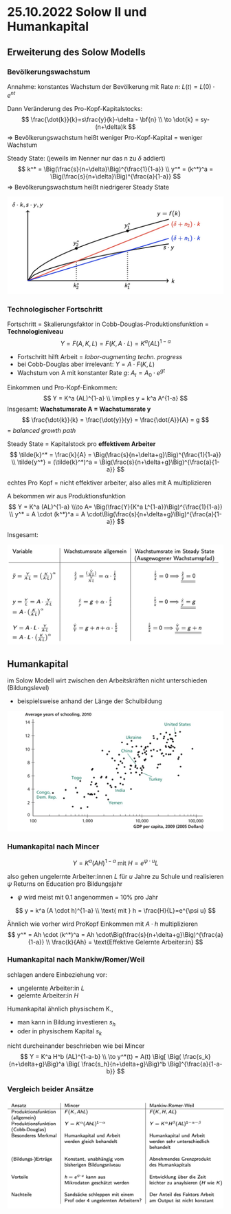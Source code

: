 # 25.10.2022 Solow II und Humankapital



## Erweiterung des Solow Modells

### Bevölkerungswachstum

Annahme: konstantes Wachstum der Bevölkerung mit Rate *n*: $L(t) = L(0) \cdot e^{nt}$

Dann Veränderung des Pro-Kopf-Kapitalstocks:
$$
\frac{\dot{k}}{k}=s\frac{y}{k}-\delta - \bf{n} \\
\to \dot{k} = sy-(n+\delta)k
$$
=> Bevölkerungswachstum heißt weniger Pro-Kopf-Kapital = weniger Wachstum

Steady State: (jeweils im Nenner nur das n zu $\delta$ addiert)
$$
k^* = \Big(\frac{s}{n+\delta}\Big)^{\frac{1}{1-a}} \\
y^* = (k^*)^a = \Big(\frac{s}{n+\delta}\Big)^{\frac{a}{1-a}}
$$
=> Bevölkerungswachstum heißt niedrigerer Steady State

![2022-10-25_09-58-09](../images/2022-10-25_09-58-09.jpg)

### Technologischer Fortschritt

Fortschritt = Skalierungsfaktor in Cobb-Douglas-Produktionsfunktion = **Technologieniveau**
$$
Y = F(A,K,L) = F(K,A\cdot L) = K^a (AL)^{1-a}
$$

- Fortschritt hilft Arbeit = *labor-augmenting techn. progress*
- bei Cobb-Douglas aber irrelevant: $Y = A \cdot F(K,L)$
- Wachstum von A mit konstanter Rate *g*: $A_t = A_0 \cdot e^{gt}$

Einkommen und Pro-Kopf-Einkommen:
$$
Y = K^a (AL)^{1-a} \\
\implies y = k^a A^{1-a}
$$
Insgesamt: **Wachstumsrate A = Wachstumsrate y**
$$
\frac{\dot{k}}{k} = \frac{\dot{y}}{y} = \frac{\dot{A}}{A} = g
$$
= *balanced growth path*

Steady State = Kapitalstock pro **effektivem Arbeiter**
$$
\tilde{k}^* = \frac{k}{A} = \Big(\frac{s}{n+\delta+g}\Big)^{\frac{1}{1-a}} \\
\tilde{y^*} = (\tilde{k}^*)^a = \Big(\frac{s}{n+\delta+g}\Big)^{\frac{a}{1-a}}
$$

echtes Pro Kopf = nicht effektiver arbeiter, also alles mit A multiplizieren

A bekommen wir aus Produktionsfunktion
$$
Y = K^a (AL)^{1-a} \\\to A= \Big(\frac{Y}{K^a L^{1-a}}\Big)^{\frac{1}{1-a}} \\
y^* = A \cdot (k^*)^a = A \cdot\Big(\frac{s}{n+\delta+g}\Big)^{\frac{a}{1-a}}
$$


Insgesamt: 

![2022-10-25_10-37-57](../images/2022-10-25_10-37-57.jpg)



## Humankapital

im Solow Modell wirt zwischen den Arbeitskräften nicht unterschieden (Bildungslevel)

- beispielsweise anhand der Länge der Schulbildung

![2022-10-25_11-26-27](../images/2022-10-25_11-26-27.jpg)

### Humankapital nach Mincer

$$
Y = K^a (AH)^{1-a} \text{ mit } H = e^{\psi \cdot u} L
$$

also gehen ungelernte Arbeiter:innen *L* für *u* Jahre zu Schule und realisieren $\psi$ Returns on Education pro Bildungsjahr

- $\psi$ wird meist mit 0.1 angenommen = 10% pro Jahr

$$
y = k^a (A \cdot h)^{1-a} \\ 
\text{ mit } h = \frac{H}{L}=e^{\psi u}
$$

Ähnlich wie vorher wird ProKopf Einkommen mit $A \cdot h$ multiplizieren
$$
y^* = Ah \cdot (k^*)^a = Ah \cdot\Big(\frac{s}{n+\delta+g}\Big)^{\frac{a}{1-a}} \\
\frac{k}{Ah} = \text{Effektive Gelernte Arbeiter:in}
$$

### Humankapital nach Mankiw/Romer/Weil

schlagen andere Einbeziehung vor:

- ungelernte Arbeiter:in *L*
- gelernte Arbeiter:in *H*

Humankapital ähnlich physischem K., 

- man kann in Bildung investieren $s_h$
- oder in physischem Kapital $s_k$

nicht durcheinander beschrieben wie bei Mincer
$$
Y = K^a H^b (AL)^{1-a-b} \\
\to y^*(t) = A(t) \Big[
\Big( \frac{s_k}{n+\delta+g}\Big)^a  
\Big( \frac{s_h}{n+\delta+g}\Big)^b 
\Big]^{\frac{a}{1-a-b}}
$$

### Vergleich beider Ansätze

![2022-10-25_12-03-24](../images/2022-10-25_12-03-24.jpg)

